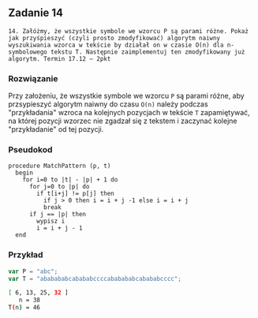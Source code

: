 ## Zadanie 14

`14. Załóżmy, że wszystkie symbole we wzorcu P są parami różne.
Pokaż jak przyśpieszyć (czyli prosto zmodyfikować) algorytm naiwny wyszukiwania
wzorca w tekście by działał on w czasie O(n) dla n-symbolowego tekstu T.
Następnie zaimplementuj ten zmodyfikowany już algorytm. Termin 17.12 – 2pkt`


### Rozwiązanie

Przy założeniu, że wszystkie symbole we wzorcu `P` są parami różne, aby przsypieszyć algorytm naiwny do czasu `O(n)` należy podczas "przykładania" wzroca na kolejnych pozycjach w tekście `T` zapamiętywać, na której pozycji wzorzec nie zgadzał się z tekstem i zaczynać kolejne "przykładanie" od tej pozycji.

### Pseudokod

```
procedure MatchPattern (p, t)
  begin
    for i=0 to |t| - |p| + 1 do
      for j=0 to |p| do
        if t[i+j] != p[j] then
          if j > 0 then i = i + j -1 else i = i + j
          break
      if j == |p| then
        wypisz i
        i = i + j - 1
  end
```

### Przykład

```js
var P = "abc";
var T = "ababababcabababccccababababcabababcccc";
```

```sh
[ 6, 13, 25, 32 ]
   n = 38
T(n) = 46
```
